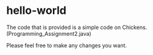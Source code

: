 # hello-world
The code that is provided is a simple code on Chickens. (Programming_Assignment2.java)

Please feel free to make any changes you want.
